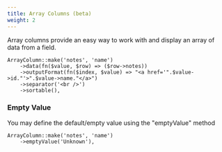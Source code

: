 ```yaml
---
title: Array Columns (beta)
weight: 2
---
```


Array columns provide an easy way to work with and display an array of data from a field.

```
ArrayColumn::make('notes', 'name')
    ->data(fn($value, $row) => ($row->notes))
    ->outputFormat(fn($index, $value) => "<a href='".$value->id."'>".$value->name."</a>")
    ->separator('<br />')
    ->sortable(),
```

### Empty Value
You may define the default/empty value using the "emptyValue" method

```
ArrayColumn::make('notes', 'name')
    ->emptyValue('Unknown'),
```